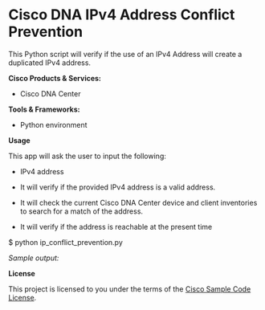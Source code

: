 # Cisco DNA IPv4 Address Conflict Prevention


This Python script will verify if the use of an IPv4 Address will create a duplicated IPv4 address.

**Cisco Products & Services:**

- Cisco DNA Center

**Tools & Frameworks:**

- Python environment

**Usage**

This app will ask the user to input the following:

- IPv4 address

- It will verify if the provided IPv4 address is a valid address. 
- It will check the current Cisco DNA Center device and client inventories to search for a match of the address.
- It will verify if the address is reachable at the present time


$ python ip_conflict_prevention.py

*Sample output:*

    


**License**

This project is licensed to you under the terms of the [Cisco Sample Code License](./LICENSE).
